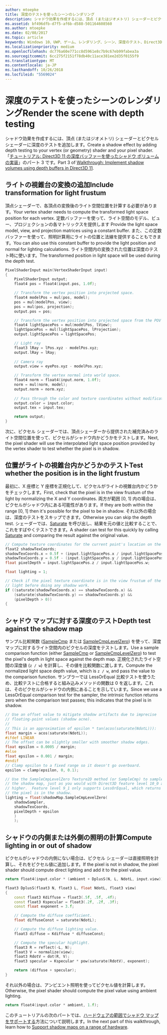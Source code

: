 ```yaml
---
author: mtoepke
title: 深度のテストを使ったシーンのレンダリング
description: シャドウ効果を作成するには、頂点 (またはジオメトリ) シェーダーとピクセル シェーダーに深度のテストを追加します。
ms.assetid: bf496dfb-d7f5-af6b-d588-501164608560
ms.author: mtoepke
ms.date: 02/08/2017
ms.topic: article
keywords: Windows 10、UWP、ゲーム、レンダリング、シーン、深度のテスト、Direct3D、シャドウ
ms.localizationpriority: medium
ms.openlocfilehash: dc776a60e771cc8d5961e8c7b9c67eb99fabea3a
ms.sourcegitcommit: 6cc275f2151f78db40c11ace381ee2d35f0155f9
ms.translationtype: MT
ms.contentlocale: ja-JP
ms.lasthandoff: 10/26/2018
ms.locfileid: "5569024"
---
```

# <a name="render-the-scene-with-depth-testing"></a><span data-ttu-id="f5934-104">深度のテストを使ったシーンのレンダリング</span><span class="sxs-lookup"><span data-stu-id="f5934-104">Render the scene with depth testing</span></span>




<span data-ttu-id="f5934-105">シャドウ効果を作成するには、頂点 (またはジオメトリ) シェーダーとピクセル シェーダーに深度のテストを追加します。</span><span class="sxs-lookup"><span data-stu-id="f5934-105">Create a shadow effect by adding depth testing to your vertex (or geometry) shader and your pixel shader.</span></span> <span data-ttu-id="f5934-106">「[チュートリアル: Direct3D 11 の深度バッファーを使ったシャドウ ボリュームの実装](implementing-depth-buffers-for-shadow-mapping.md)」のパート 3 です。</span><span class="sxs-lookup"><span data-stu-id="f5934-106">Part 3 of [Walkthrough: Implement shadow volumes using depth buffers in Direct3D 11](implementing-depth-buffers-for-shadow-mapping.md).</span></span>

## <a name="include-transformation-for-light-frustum"></a><span data-ttu-id="f5934-107">ライトの視錐台の変換の追加</span><span class="sxs-lookup"><span data-stu-id="f5934-107">Include transformation for light frustum</span></span>


<span data-ttu-id="f5934-108">頂点シェーダーで、各頂点の変換後のライト空間位置を計算する必要があります。</span><span class="sxs-lookup"><span data-stu-id="f5934-108">Your vertex shader needs to compute the transformed light space position for each vertex.</span></span> <span data-ttu-id="f5934-109">定数バッファーを使って、ライト空間のモデル、ビュー、プロジェクションの各マトリックスを提供します </span><span class="sxs-lookup"><span data-stu-id="f5934-109">Provide the light space model, view, and projection matrices using a constant buffer.</span></span> <span data-ttu-id="f5934-110">また、この定数バッファーを使って、照明計算用にライトの位置と法線を提供することもできます。</span><span class="sxs-lookup"><span data-stu-id="f5934-110">You can also use this constant buffer to provide the light position and normal for lighting calculations.</span></span> <span data-ttu-id="f5934-111">ライト空間内の変換された位置は深度のテスト時に使います。</span><span class="sxs-lookup"><span data-stu-id="f5934-111">The transformed position in light space will be used during the depth test.</span></span>

```cpp
PixelShaderInput main(VertexShaderInput input)
{
    PixelShaderInput output;
    float4 pos = float4(input.pos, 1.0f);

    // Transform the vertex position into projected space.
    float4 modelPos = mul(pos, model);
    pos = mul(modelPos, view);
    pos = mul(pos, projection);
    output.pos = pos;

    // Transform the vertex position into projected space from the POV of the light.
    float4 lightSpacePos = mul(modelPos, lView);
    lightSpacePos = mul(lightSpacePos, lProjection);
    output.lightSpacePos = lightSpacePos;

    // Light ray
    float3 lRay = lPos.xyz - modelPos.xyz;
    output.lRay = lRay;
    
    // Camera ray
    output.view = eyePos.xyz - modelPos.xyz;

    // Transform the vertex normal into world space.
    float4 norm = float4(input.norm, 1.0f);
    norm = mul(norm, model);
    output.norm = norm.xyz;
    
    // Pass through the color and texture coordinates without modification.
    output.color = input.color;
    output.tex = input.tex;

    return output;
}
```

<span data-ttu-id="f5934-112">次に、ピクセル シェーダーでは、頂点シェーダーから提供された補完済みのライト空間位置を使って、ピクセルがシャドウ内かどうかをテストします。</span><span class="sxs-lookup"><span data-stu-id="f5934-112">Next, the pixel shader will use the interpolated light space position provided by the vertex shader to test whether the pixel is in shadow.</span></span>

## <a name="test-whether-the-position-is-in-the-light-frustum"></a><span data-ttu-id="f5934-113">位置がライトの視錐台内かどうかのテスト</span><span class="sxs-lookup"><span data-stu-id="f5934-113">Test whether the position is in the light frustum</span></span>


<span data-ttu-id="f5934-114">最初に、X 座標と Y 座標を正規化して、ピクセルがライトの視錐台内かどうかをチェックします。</span><span class="sxs-lookup"><span data-stu-id="f5934-114">First, check that the pixel is in the view frustum of the light by normalizing the X and Y coordinates.</span></span> <span data-ttu-id="f5934-115">両方が範囲 \[0, 1\] 内の場合は、ピクセルがシャドウ内にある可能性があります。</span><span class="sxs-lookup"><span data-stu-id="f5934-115">If they are both within the range \[0, 1\] then it's possible for the pixel to be in shadow.</span></span> <span data-ttu-id="f5934-116">それ以外の場合は、深度のテストをスキップできます。</span><span class="sxs-lookup"><span data-stu-id="f5934-116">Otherwise you can skip the depth test.</span></span> <span data-ttu-id="f5934-117">シェーダーでは、[Saturate](https://msdn.microsoft.com/library/windows/desktop/hh447231) を呼び出し、結果を元の値と比較することで、これをすばやくテストできます。</span><span class="sxs-lookup"><span data-stu-id="f5934-117">A shader can test for this quickly by calling [Saturate](https://msdn.microsoft.com/library/windows/desktop/hh447231) and comparing the result against the original value.</span></span>

```cpp
// Compute texture coordinates for the current point's location on the shadow map.
float2 shadowTexCoords;
shadowTexCoords.x = 0.5f + (input.lightSpacePos.x / input.lightSpacePos.w * 0.5f);
shadowTexCoords.y = 0.5f - (input.lightSpacePos.y / input.lightSpacePos.w * 0.5f);
float pixelDepth = input.lightSpacePos.z / input.lightSpacePos.w;

float lighting = 1;

// Check if the pixel texture coordinate is in the view frustum of the 
// light before doing any shadow work.
if ((saturate(shadowTexCoords.x) == shadowTexCoords.x) &&
    (saturate(shadowTexCoords.y) == shadowTexCoords.y) &&
    (pixelDepth > 0))
{
```

## <a name="depth-test-against-the-shadow-map"></a><span data-ttu-id="f5934-118">シャドウ マップに対する深度のテスト</span><span class="sxs-lookup"><span data-stu-id="f5934-118">Depth test against the shadow map</span></span>


<span data-ttu-id="f5934-119">サンプル比較関数 ([SampleCmp](https://msdn.microsoft.com/library/windows/desktop/bb509696) または [SampleCmpLevelZero](https://msdn.microsoft.com/library/windows/desktop/bb509697)) を使って、深度マップに対するライト空間内のピクセルの深度をテストします。</span><span class="sxs-lookup"><span data-stu-id="f5934-119">Use a sample comparison function (either [SampleCmp](https://msdn.microsoft.com/library/windows/desktop/bb509696) or [SampleCmpLevelZero](https://msdn.microsoft.com/library/windows/desktop/bb509697)) to test the pixel's depth in light space against the depth map.</span></span> <span data-ttu-id="f5934-120">正規化されたライト空間の深度値 (`z / w`) を計算し、その値を比較関数に渡します。</span><span class="sxs-lookup"><span data-stu-id="f5934-120">Compute the normalized light space depth value, which is `z / w`, and pass the value to the comparison function.</span></span> <span data-ttu-id="f5934-121">サンプラーでは LessOrEqual 比較テストを使うため、比較テストに合格すると組み込みメソッドの関数は 0 を返します。これは、そのピクセルがシャドウの内側にあることを示しています。</span><span class="sxs-lookup"><span data-stu-id="f5934-121">Since we use a LessOrEqual comparison test for the sampler, the intrinsic function returns zero when the comparison test passes; this indicates that the pixel is in shadow.</span></span>

```cpp
// Use an offset value to mitigate shadow artifacts due to imprecise 
// floating-point values (shadow acne).
//
// This is an approximation of epsilon * tan(acos(saturate(NdotL))):
float margin = acos(saturate(NdotL));
#ifdef LINEAR
// The offset can be slightly smaller with smoother shadow edges.
float epsilon = 0.0005 / margin;
#else
float epsilon = 0.001 / margin;
#endif
// Clamp epsilon to a fixed range so it doesn't go overboard.
epsilon = clamp(epsilon, 0, 0.1);

// Use the SampleCmpLevelZero Texture2D method (or SampleCmp) to sample from 
// the shadow map, just as you would with Direct3D feature level 10_0 and
// higher.  Feature level 9_1 only supports LessOrEqual, which returns 0 if
// the pixel is in the shadow.
lighting = float(shadowMap.SampleCmpLevelZero(
    shadowSampler,
    shadowTexCoords,
    pixelDepth + epsilon
    )
    );
```

## <a name="compute-lighting-in-or-out-of-shadow"></a><span data-ttu-id="f5934-122">シャドウの内側または外側の照明の計算</span><span class="sxs-lookup"><span data-stu-id="f5934-122">Compute lighting in or out of shadow</span></span>


<span data-ttu-id="f5934-123">ピクセルがシャドウの内側にない場合は、ピクセル シェーダーは直接照明を計算し、それをピクセル値に追加します。</span><span class="sxs-lookup"><span data-stu-id="f5934-123">If the pixel is not in shadow, the pixel shader should compute direct lighting and add it to the pixel value.</span></span>

```cpp
return float4(input.color * (ambient + DplusS(N, L, NdotL, input.view)), 1.f);
```

```cpp
float3 DplusS(float3 N, float3 L, float NdotL, float3 view)
{
    const float3 Kdiffuse = float3(.5f, .5f, .4f);
    const float3 Kspecular = float3(.2f, .2f, .3f);
    const float exponent = 3.f;

    // Compute the diffuse coefficient.
    float diffuseConst = saturate(NdotL);

    // Compute the diffuse lighting value.
    float3 diffuse = Kdiffuse * diffuseConst;

    // Compute the specular highlight.
    float3 R = reflect(-L, N);
    float3 V = normalize(view);
    float3 RdotV = dot(R, V);
    float3 specular = Kspecular * pow(saturate(RdotV), exponent);

    return (diffuse + specular);
}
```

<span data-ttu-id="f5934-124">それ以外の場合は、アンビエント照明を使ってピクセル値を計算します。</span><span class="sxs-lookup"><span data-stu-id="f5934-124">Otherwise, the pixel shader should compute the pixel value using ambient lighting.</span></span>

```cpp
return float4(input.color * ambient, 1.f);
```

<span data-ttu-id="f5934-125">このチュートリアルの次のパートでは、[ハードウェアの範囲でシャドウ マップをサポートする](target-a-range-of-hardware.md)方法について説明します。</span><span class="sxs-lookup"><span data-stu-id="f5934-125">In the next part of this walkthrough, learn how to [Support shadow maps on a range of hardware](target-a-range-of-hardware.md).</span></span>

 

 




